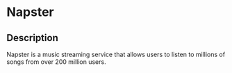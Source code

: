 # Napster

## Description
Napster is a music streaming service that allows users to listen to millions of songs from over 200 million users.